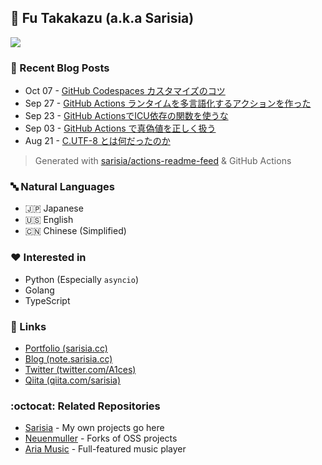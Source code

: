 ## :ramen: Fu Takakazu (a.k.a Sarisia)

[![](https://github-readme-stats.vercel.app/api?username=sarisia&count_private=true&show_icons=true&bg_color=30,e55d87,5fc3e4&title_color=ffffff&icon_color=ffffff&text_color=ffffff)](https://github.com/anuraghazra/github-readme-stats)

### :memo: Recent Blog Posts

<!-- feed start -->
- Oct 07 - [GitHub Codespaces カスタマイズのコツ](https://note.sarisia.cc/entry/customizing-codespaces/)
- Sep 27 - [GitHub Actions ランタイムを多言語化するアクションを作った](https://note.sarisia.cc/entry/github-actions-setup-icu/)
- Sep 23 - [GitHub ActionsでICU依存の関数を使うな](https://note.sarisia.cc/entry/github-actions-icu/)
- Sep 03 - [GitHub Actions で真偽値を正しく扱う](https://note.sarisia.cc/entry/boolean-in-github-actions/)
- Aug 21 - [C.UTF-8 とは何だったのか](https://note.sarisia.cc/entry/what-is-c-utf8/)
<!-- feed end -->

> Generated with [sarisia/actions-readme-feed](https://github.com/marketplace/actions/actions-readme-feed) & GitHub Actions

### :abc: Natural Languages

- :jp: Japanese
- :us: English
- :cn: Chinese (Simplified)

### :heart: Interested in

- Python (Especially `asyncio`)
- Golang
- TypeScript

### :link: Links

- [Portfolio (sarisia.cc)](https://sarisia.cc/)
- [Blog (note.sarisia.cc)](https://note.sarisia.cc/)
- [Twitter (twitter.com/A1ces)](https://twitter.com/A1ces)
- [Qiita (qiita.com/sarisia)](https://qiita.com/sarisia)

### :octocat: Related Repositories

- [Sarisia](https://github.com/sarisia?tab=repositories) - My own projects go here
- [Neuenmuller](https://github.com/neuenmuller) - Forks of OSS projects
- [Aria Music](https://github.com/aria-music) - Full-featured music player
